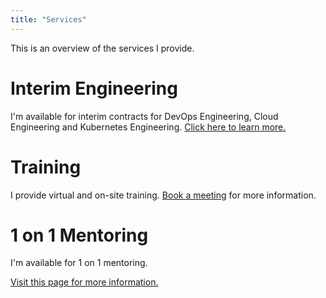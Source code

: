 ```yaml
---
title: "Services"
---
```


This is an overview of the services I provide.

# Interim Engineering

I'm available for interim contracts for DevOps Engineering, Cloud Engineering
and Kubernetes Engineering. [Click here to learn more.](/engineering)

# Training

I provide virtual and on-site training. [Book a meeting](/contact) for more information.

# 1 on 1 Mentoring

I'm available for 1 on 1 mentoring.

[Visit this page for more information.](/mentoring)


